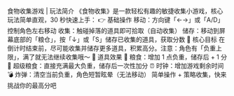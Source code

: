 食物收集游戏 | 玩法简介
《食物收集》是一款轻松有趣的敏捷收集小游戏，核心玩法简单直观，30 秒快速上手：
👉 基础操作
移动：方向键「←→」或「A/D」控制角色左右移动
收集：触碰掉落的道具即可拾取（自动收集）
储存：移动到屏幕底部的「粮仓」，按「↓」或「S」储存已收集的道具，获取分数
🎯 核心目标
在倒计时结束前，尽可能收集并储存更多道具，积累高分。注意：角色有「负重上限」，满了就无法继续收集哦～
🧩 道具效果
🍚 粮食：增加 1 点负重，储存后 + 1 分
🌟 超级粮食：直接充满最大负重，储存后一次性加分
⏰ 时钟：增加游戏剩余时间
💣 炸弹：清空当前负重，角色短暂眩晕（无法移动）
简单操作 + 策略收集，快来挑战你的最高分吧
